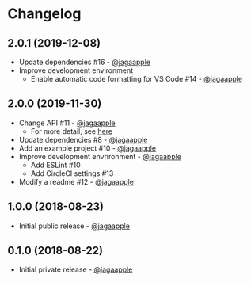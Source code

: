 # Changelog
## 2.0.1 (2019-12-08)
- Update dependencies #16 - [@jagaapple](https://github.com/jagaapple)
- Improve development environment
  - Enable automatic code formatting for VS Code #14 - [@jagaapple](https://github.com/jagaapple)

## 2.0.0 (2019-11-30)
- Change API #11 - [@jagaapple](https://github.com/jagaapple)
  - For more detail, see [here](https://github.com/jagaapple/react-image-element-loader/releases/tag/v2.0.0)
- Update dependencies #8 - [@jagaapple](https://github.com/jagaapple)
- Add an example project #10 - [@jagaapple](https://github.com/jagaapple)
- Improve development envrironment - [@jagaapple](https://github.com/jagaapple)
  - Add ESLint #10
  - Add CircleCI settings #13
- Modify a readme #12 - [@jagaapple](https://github.com/jagaapple)

## 1.0.0 (2018-08-23)
- Initial public release - [@jagaapple](https://github.com/jagaapple)

## 0.1.0 (2018-08-22)
- Initial private release - [@jagaapple](https://github.com/jagaapple)

